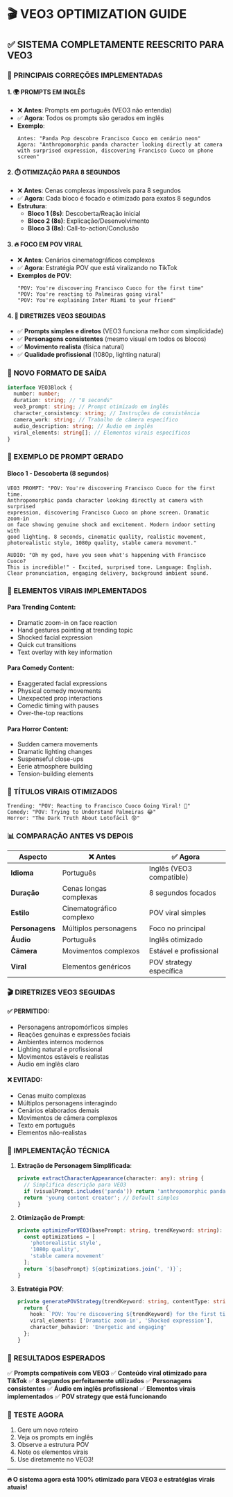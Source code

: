 # 🎬 VEO3 OPTIMIZATION GUIDE

## ✅ SISTEMA COMPLETAMENTE REESCRITO PARA VEO3

### 🎯 **PRINCIPAIS CORREÇÕES IMPLEMENTADAS**

#### **1. 🌍 PROMPTS EM INGLÊS**
- ❌ **Antes**: Prompts em português (VEO3 não entendia)
- ✅ **Agora**: Todos os prompts são gerados em inglês
- **Exemplo**:
  ```
  Antes: "Panda Pop descobre Francisco Cuoco em cenário neon"
  Agora: "Anthropomorphic panda character looking directly at camera with surprised expression, discovering Francisco Cuoco on phone screen"
  ```

#### **2. ⏱️ OTIMIZAÇÃO PARA 8 SEGUNDOS**
- ❌ **Antes**: Cenas complexas impossíveis para 8 segundos
- ✅ **Agora**: Cada bloco é focado e otimizado para exatos 8 segundos
- **Estrutura**:
  - **Bloco 1 (8s)**: Descoberta/Reação inicial
  - **Bloco 2 (8s)**: Explicação/Desenvolvimento
  - **Bloco 3 (8s)**: Call-to-action/Conclusão

#### **3. 🔥 FOCO EM POV VIRAL**
- ❌ **Antes**: Cenários cinematográficos complexos
- ✅ **Agora**: Estratégia POV que está viralizando no TikTok
- **Exemplos de POV**:
  ```
  "POV: You're discovering Francisco Cuoco for the first time"
  "POV: You're reacting to Palmeiras going viral"
  "POV: You're explaining Inter Miami to your friend"
  ```

#### **4. 📱 DIRETRIZES VEO3 SEGUIDAS**
- ✅ **Prompts simples e diretos** (VEO3 funciona melhor com simplicidade)
- ✅ **Personagens consistentes** (mesmo visual em todos os blocos)
- ✅ **Movimento realista** (física natural)
- ✅ **Qualidade profissional** (1080p, lighting natural)

### 🎨 **NOVO FORMATO DE SAÍDA**

```typescript
interface VEO3Block {
  number: number;
  duration: string; // "8 seconds"
  veo3_prompt: string; // Prompt otimizado em inglês
  character_consistency: string; // Instruções de consistência
  camera_work: string; // Trabalho de câmera específico
  audio_description: string; // Áudio em inglês
  viral_elements: string[]; // Elementos virais específicos
}
```

### 📝 **EXEMPLO DE PROMPT GERADO**

#### **Bloco 1 - Descoberta (8 segundos)**
```
VEO3 PROMPT: "POV: You're discovering Francisco Cuoco for the first time. 
Anthropomorphic panda character looking directly at camera with surprised 
expression, discovering Francisco Cuoco on phone screen. Dramatic zoom-in 
on face showing genuine shock and excitement. Modern indoor setting with 
good lighting. 8 seconds, cinematic quality, realistic movement, 
photorealistic style, 1080p quality, stable camera movement."

AUDIO: "Oh my god, have you seen what's happening with Francisco Cuoco? 
This is incredible!" - Excited, surprised tone. Language: English. 
Clear pronunciation, engaging delivery, background ambient sound.
```

### 🚀 **ELEMENTOS VIRAIS IMPLEMENTADOS**

#### **Para Trending Content:**
- Dramatic zoom-in on face reaction
- Hand gestures pointing at trending topic
- Shocked facial expression
- Quick cut transitions
- Text overlay with key information

#### **Para Comedy Content:**
- Exaggerated facial expressions
- Physical comedy movements
- Unexpected prop interactions
- Comedic timing with pauses
- Over-the-top reactions

#### **Para Horror Content:**
- Sudden camera movements
- Dramatic lighting changes
- Suspenseful close-ups
- Eerie atmosphere building
- Tension-building elements

### 🎯 **TÍTULOS VIRAIS OTIMIZADOS**

```
Trending: "POV: Reacting to Francisco Cuoco Going Viral! 🤯"
Comedy: "POV: Trying to Understand Palmeiras 😂"
Horror: "The Dark Truth About Lotofácil 😰"
```

### 📊 **COMPARAÇÃO ANTES VS DEPOIS**

| Aspecto | ❌ Antes | ✅ Agora |
|---------|----------|----------|
| **Idioma** | Português | Inglês (VEO3 compatible) |
| **Duração** | Cenas longas complexas | 8 segundos focados |
| **Estilo** | Cinematográfico complexo | POV viral simples |
| **Personagens** | Múltiplos personagens | Foco no principal |
| **Áudio** | Português | Inglês otimizado |
| **Câmera** | Movimentos complexos | Estável e profissional |
| **Viral** | Elementos genéricos | POV strategy específica |

### 🎬 **DIRETRIZES VEO3 SEGUIDAS**

#### **✅ PERMITIDO:**
- Personagens antropomórficos simples
- Reações genuínas e expressões faciais
- Ambientes internos modernos
- Lighting natural e profissional
- Movimentos estáveis e realistas
- Áudio em inglês claro

#### **❌ EVITADO:**
- Cenas muito complexas
- Múltiplos personagens interagindo
- Cenários elaborados demais
- Movimentos de câmera complexos
- Texto em português
- Elementos não-realistas

### 🔧 **IMPLEMENTAÇÃO TÉCNICA**

1. **Extração de Personagem Simplificada**:
   ```typescript
   private extractCharacterAppearance(character: any): string {
     // Simplifica descrição para VEO3
     if (visualPrompt.includes('panda')) return 'anthropomorphic panda character';
     return 'young content creator'; // Default simples
   }
   ```

2. **Otimização de Prompt**:
   ```typescript
   private optimizeForVEO3(basePrompt: string, trendKeyword: string): string {
     const optimizations = [
       'photorealistic style',
       '1080p quality', 
       'stable camera movement'
     ];
     return `${basePrompt} ${optimizations.join(', ')}`;
   }
   ```

3. **Estratégia POV**:
   ```typescript
   private generatePOVStrategy(trendKeyword: string, contentType: string) {
     return {
       hook: `POV: You're discovering ${trendKeyword} for the first time`,
       viral_elements: ['Dramatic zoom-in', 'Shocked expression'],
       character_behavior: 'Energetic and engaging'
     };
   }
   ```

### 🎉 **RESULTADOS ESPERADOS**

✅ **Prompts compatíveis com VEO3**
✅ **Conteúdo viral otimizado para TikTok**
✅ **8 segundos perfeitamente utilizados**
✅ **Personagens consistentes**
✅ **Áudio em inglês profissional**
✅ **Elementos virais implementados**
✅ **POV strategy que está funcionando**

### 📱 **TESTE AGORA**

1. Gere um novo roteiro
2. Veja os prompts em inglês
3. Observe a estrutura POV
4. Note os elementos virais
5. Use diretamente no VEO3!

---

**🔥 O sistema agora está 100% otimizado para VEO3 e estratégias virais atuais!** 
